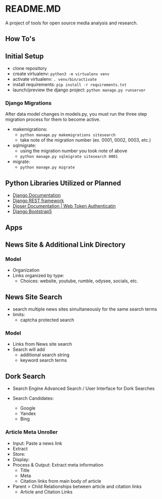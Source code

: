 # README.MD

A project of tools for open source media analysis and research.

## How To's

## Initial Setup

- clone repository
- create virtualenv: `python3 -m virtualenv venv`
- activate virtualenv: `. venv/bin/activate`
- install requirements: `pip install -r requirements.txt`
- launch/preview the django project: `python manage.py runserver`

### Django Migrations

After data model changes in models.py, you must run the three step migration process for them to become active.

- makemigrations:
  - `python manage.py makemigrations sitesearch`
  - take note of the migration number (ex. 0001, 0002, 0003, etc.)
- sqlmigrate:
  - using the migration number you took note of above
  - `python manage.py sqlmigrate sitesearch 0001`  
- migrate:
  - `python manage.py migrate`

## Python Libraries Utilized or Planned

- [Django Documentation](https://docs.djangoproject.com/en/5.1/)
- [Django REST framework](https://www.django-rest-framework.org/)
- [Djoser Documentation | Web Token Authenticatin](https://djoser.readthedocs.io/en/latest/getting_started.html)
- [Django Bootstrap5](https://django-bootstrap5.readthedocs.io/en/latest/quickstart.html)

## Apps

## News Site & Additional Link Directory

### Model

- Organization
- Links organized by type:
  - Choices: website, youtube, rumble, odysee, socials, etc.

## News Site Search

- search multiple news sites simultaneously for the same search terms
- limits:
  - captcha protected search

### Model

- Links from News site search
- Search will add
  - additional search string
  - keyword search terms

## Dork Search

- Search Engine Advanced Search / User Interface for Dork Searches

- Search Candidates:
  - Google
  - Yandex
  - Bing

### Article Meta Unroller

- Input: Paste a news link
- Extract
- Store:
- Display:
- Process & Output: Extract meta information
  - Title
  - Meta
  - Citation links from main body of article
- Parent > Child Relationships between article and citation links
  - Article and Citation Links

